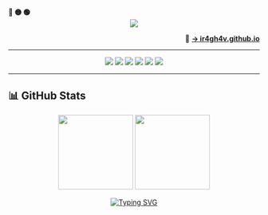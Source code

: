 <!-- Macos like icons -->
<div align="left">
  <b><pwn>🔴 🟡 🟢</pwn></b>
</div>

<div align="center">
  <img src="https://readme-typing-svg.demolab.com/?lines=$+Hey,+r4gh4v+here+:)&font=Fira%20Code&center=true&width=440&height=45&color=09e611&vCenter=true&pause=10&size=22" />
</div>

<p align="right">
  🔗 <a href="https://ir4gh4v.github.io" target="_blank"><strong>→ ir4gh4v.github.io</strong></a>
</p>

---

<p align="center">
  <img src="https://img.shields.io/badge/Linux-FCC624?style=for-the-badge&logo=linux&logoColor=black"/>
  <img src="https://img.shields.io/badge/Bash-121011?style=for-the-badge&logo=gnubash&logoColor=white"/>
  <img src="https://img.shields.io/badge/Python-3776AB?style=for-the-badge&logo=python&logoColor=white"/>
  <img src="https://img.shields.io/badge/JavaScript-F7DF1E?style=for-the-badge&logo=javascript&color=000000"/>
  <img src="https://img.shields.io/badge/Go-00599C?style=for-the-badge&logo=go&logoColor=white"/>
  <img src="https://img.shields.io/badge/Reverse%20Engineering-%23f0f0f0?style=for-the-badge&logo=wireshark&logoColor=black"/>
</p>

---


## 📊 GitHub Stats

<p align="center">
  <img src="https://github-readme-stats.vercel.app/api?username=ir4gh4v&show_icons=true&theme=radical" height="150" />
  <img src="https://github-readme-stats.vercel.app/api/top-langs?username=ir4gh4v&locale=en&hide_title=false&layout=compact&langs_count=5&theme=radical" height="150" />
</p>
<p align="center">


<div align="center">
  <a href="https://git.io/typing-svg">
    <img src="https://readme-typing-svg.demolab.com?font=Bitcount+Grid+Double&pause=500&color=D4DA19&width=680&lines=On+journey+to+become+a+great+Hacker.&size=30" alt="Typing SVG" />
  </a>
</div>
